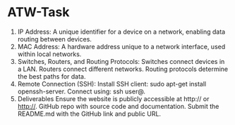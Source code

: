# ATW-Task
1. IP Address: A unique identifier for a device on a network, enabling data routing between devices.
2. MAC Address: A hardware address unique to a network interface, used within local networks.
3. Switches, Routers, and Routing Protocols:
       Switches connect devices in a LAN.
       Routers connect different networks.
       Routing protocols determine the best paths for data.
4. Remote Connection (SSH):
       Install SSH client: sudo apt-get install openssh-server.
       Connect using: ssh user@<server-ip>.
5. Deliverables
       Ensure the website is publicly accessible at http://<your-domain> or [http://<public-ip>](http://192.168.117.128/).
       GitHub repo with source code and documentation.
       Submit the README.md with the GitHub link and public URL.
